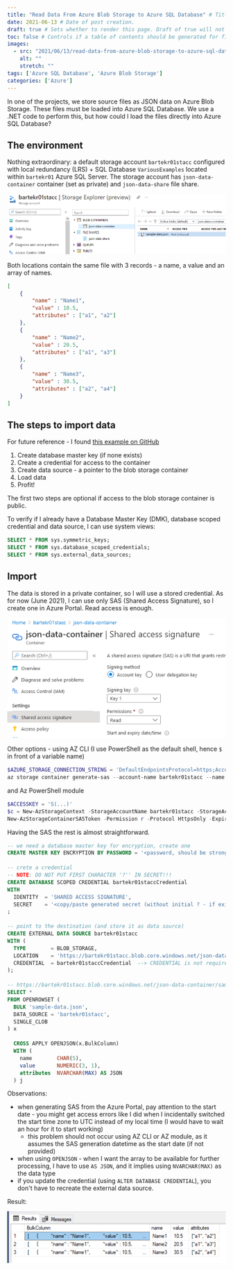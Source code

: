 ```yaml
---
title: "Read Data From Azure Blob Storage to Azure SQL Database" # Title of the blog post.
date: 2021-06-13 # Date of post creation.
draft: true # Sets whether to render this page. Draft of true will not be rendered.
toc: false # Controls if a table of contents should be generated for first-level links automatically.
images:
  - src: "2021/06/13/read-data-from-azure-blob-storage-to-azure-sql-database/images/StorageAccountContent.png"
    alt: ""
    stretch: ""
tags: ['Azure SQL Database', 'Azure Blob Storage']
categories: ['Azure']
---
```


In one of the projects, we store source files as JSON data on Azure Blob Storage. These files must be loaded into Azure SQL Database. We use a .NET code to perform this, but how could I load the files directly into Azure SQL Database?

## The environment

Nothing extraordinary: a default storage account `bartekr01stacc` configured with local redundancy (LRS) + SQL Database `VariousExamples` located within `bartekr01` Azure SQL Server. The storage account has `json-data-container` container (set as private) and `json-data-share` file share.

![Storage account content](./images/StorageAccountContent.png#center)

Both locations contain the same file with 3 records - a name, a value and an array of names.

```json
[
    {
        "name" : "Name1",
        "value" : 10.5,
        "attributes" : ["a1", "a2"]
    },
    {
        "name" : "Name2",
        "value" : 20.5,
        "attributes" : ["a1", "a3"]
    },
    {
        "name" : "Name3",
        "value" : 30.5,
        "attributes" : ["a2", "a4"]
    }
]
```

## The steps to import data

For future reference - I found [this example on GitHub](https://github.com/microsoft/sql-server-samples/blob/master/samples/features/sql-bulk-load/load-from-azure-blob-storage/LoadFromAzureBlobStorage.sql)

1. Create database master key (if none exists)
2. Create a credential for access to the container
3. Create data source - a pointer to the blob storage container
4. Load data
5. Profit!

The first two steps are optional if access to the blob storage container is public.

To verify if I already have a Database Master Key (DMK), database scoped credential and data source, I can use system views:

```sql
SELECT * FROM sys.symmetric_keys;
SELECT * FROM sys.database_scoped_credentials;
SELECT * FROM sys.external_data_sources;
```

## Import

The data is stored in a private container, so I will use a stored credential. As for now (June 2021), I can use only SAS (Shared Access Signature), so I create one in Azure Portal. Read access is enough.

![Generate SAS](./images/GenerateSAS.png#center)

Other options - using AZ CLI (I use PowerShell as the default shell, hence `$` in front of a variable name)

```powershell
$AZURE_STORAGE_CONNECTION_STRING = 'DefaultEndpointsProtocol=https;AccountName=bartekr01stacc;AccountKey=S(...);EndpointSuffix=core.windows.net'
az storage container generate-sas --account-name bartekr01stacc --name json-data-container --https-only --permissions r --expiry 2021-06-19T23:59:59Z --connection-string $AZURE_STORAGE_CONNECTION_STRING
```

and Az PowerShell module

```powershell
$ACCESSKEY = 'S(...)'
$c = New-AzStorageContext -StorageAccountName bartekr01stacc -StorageAccountKey $ACCESSKEY
New-AzStorageContainerSASToken -Permission r -Protocol HttpsOnly -ExpiryTime 2021-06-19T23:59:59Z -Context $c -Name json-data-container
```

Having the SAS the rest is almost straightforward.

```sql
-- we need a database master key for encryption, create one
CREATE MASTER KEY ENCRYPTION BY PASSWORD = '<password, should be strong>';

-- crete a credential
-- NOTE: DO NOT PUT FIRST CHARACTER '?'' IN SECRET!!!
CREATE DATABASE SCOPED CREDENTIAL bartekr01staccCredential 
WITH
  IDENTITY  = 'SHARED ACCESS SIGNATURE',
  SECRET    = '<copy/paste generated secret (without initial ? - if exists)>'
;

-- point to the destination (and store it as data source) 
CREATE EXTERNAL DATA SOURCE bartekr01stacc
WITH (
  TYPE        = BLOB_STORAGE, 
  LOCATION    = 'https://bartekr01stacc.blob.core.windows.net/json-data-container', 
  CREDENTIAL  = bartekr01staccCredential  --> CREDENTIAL is not required if a blob storage is public!
);

-- https://bartekr01stacc.blob.core.windows.net/json-data-container/sample-data.json
SELECT *
FROM OPENROWSET (
  BULK 'sample-data.json',
  DATA_SOURCE = 'bartekr01stacc',
  SINGLE_CLOB
) x

  CROSS APPLY OPENJSON(x.BulkColumn)
  WITH (
    name        CHAR(5),
    value       NUMERIC(3, 1),
    attributes  NVARCHAR(MAX) AS JSON
  ) j
```

Observations:

- when generating SAS from the Azure Portal, pay attention to the start date - you might get access errors like I did when I incidentally switched the start time zone to UTC instead of my local time (I would have to wait an hour for it to start working)
  - this problem should not occur using AZ CLI or AZ module, as it assumes the SAS generation datetime as the start date (if not provided)
- when using `OPENJSON` - when I want the array to be available for further processing, I have to use `AS JSON`, and it implies using `NVARCHAR(MAX)` as the data type
- if you update the credential (using `ALTER DATABASE CREDENTIAL`), you don't have to recreate the external data source.

Result:

![JSON import result](./images/Result.png#center)
